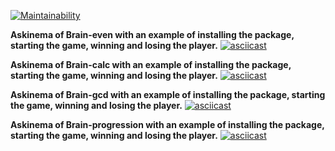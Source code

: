 [![Maintainability](https://api.codeclimate.com/v1/badges/a079a85b16e9912d922e/maintainability)](https://codeclimate.com/github/Bobronaud/frontend-project-44/maintainability)

**Askinema of Brain-even with an example of installing the package, starting the game, winning and losing the player.**
[![asciicast](https://asciinema.org/a/548093.svg)](https://asciinema.org/a/548093)

**Askinema of Brain-calc with an example of installing the package, starting the game, winning and losing the player.**
[![asciicast](https://asciinema.org/a/548087.svg)](https://asciinema.org/a/548087)

**Askinema of Brain-gcd with an example of installing the package, starting the game, winning and losing the player.**
[![asciicast](https://asciinema.org/a/548126.svg)](https://asciinema.org/a/548126)

**Askinema of Brain-progression with an example of installing the package, starting the game, winning and losing the player.**
[![asciicast](https://asciinema.org/a/548738.svg)](https://asciinema.org/a/548738)
